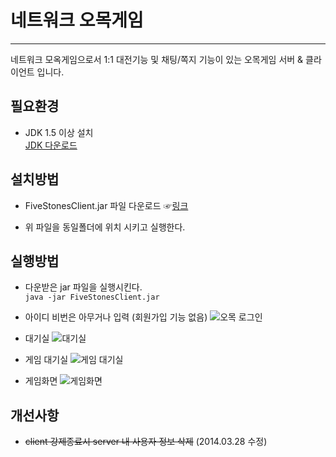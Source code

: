 # 네트워크 오목게임
---

네트워크 모옥게임으로서 1:1 대전기능 및 채팅/쪽지 기능이 있는 오목게임 서버 &amp; 클라이언트 입니다.

## 필요환경
- JDK 1.5 이상 설치    
   [JDK 다운로드](http://www.oracle.com/technetwork/java/javase/downloads/index.html)

## 설치방법
- FiveStonesClient.jar 파일 다운로드 ☞[링크](http://img.anyjava.net/upload/FiveStonesClient.jar)

- 위 파일을 동일폴더에 위치 시키고 실행한다.

## 실행방법
- 다운받은 jar 파일을 실행시킨다.   
  `java -jar FiveStonesClient.jar`     

- 아이디 비번은 아무거나 입력 (회원가입 기능 없음)
![오목 로그인](http://img.anyjava.net/upload/omock/0004.jpg)

- 대기실
![대기실](http://img.anyjava.net/upload/omock/0001.jpg)

- 게임 대기실
![게임 대기실](http://img.anyjava.net/upload/omock/0002.jpg)

- 게임화면
![게임화면](http://img.anyjava.net/upload/omock/0003.jpg)


## 개선사항
- ~~client 강제종료시 server 내 사용자 정보 삭제~~ (2014.03.28 수정)


